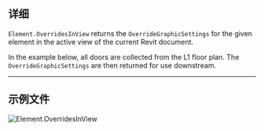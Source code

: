 ## 详细
`Element.OverridesInView` returns the `OverrideGraphicSettings` for the given element in the active view of the current Revit document.

In the example below, all doors are collected from the L1 floor plan. The `OverrideGraphicSettings` are then returned for use downstream.

___
## 示例文件

![Element.OverridesInView](./Revit.Elements.Element.OverridesInView_img.jpg)
